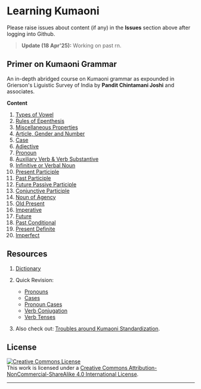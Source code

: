 # Learning Kumaoni
Please raise issues about content (if any) in the **Issues** section above after logging into Github.
> **Update (18 Apr'25):** Working on past rn.

## Primer on Kumaoni Grammar
An in-depth abridged course on Kumaoni grammar as expounded in Grierson's Liguistic Survey of India by <b>Pandit Chintamani Joshi</b> and associates.

<b>Content</b>

1. [Types of Vowel](/major/01_VowelTypes.md)
2. [Rules of Epenthesis](/major/02_Epenthesis.md)
3. [Miscellaneous Properties](/major/03_Miscellaneous.md)
4. [Article, Gender and Number](/major/04_ArticleGenderNumber.md)
5. [Case](/major/05_Cases.md)
6. [Adjective](/major/06_Adjectives.md)
7. [Pronoun](/major/07_Pronouns.md)
8. [Auxiliary Verb & Verb Substantive](/major/08_AuxiliaryVerbs.md)
9. [Infinitive or Verbal Noun](/major/09_Infinitive.md)
10. [Present Participle](/major/10_PresentParticiple.md)
11. [Past Participle](/major/11_PastParticiple.md)
12. [Future Passive Participle](/major/12_FuturePassiveParticiple.md)
13. [Conjunctive Participle](/major/13_ConjunctiveParticiple.md)
14. [Noun of Agency](/major/14_NounOfAgency.md)
15. [Old Present](/major/15_OldPresent.md)
16. [Imperative](/major/16_Imperative.md)
17. [Future](/major/17_Future.md)
18. [Past Conditional](/major/18_PastConditional.md)
19. [Present Definite](/major/19_PresentDefinite.md)
20. [Imperfect](/major/20_Imperfect.md)

## Resources
1. [Dictionary](/rsrc/0_Dictionary.md) 

2. Quick Revision:
   - [Pronouns](/rsrc/1_Pronouns.md)
   - [Cases](/rsrc/2_Cases.md)
   - [Pronoun Cases](/rsrc/3_PronounCases.md)
   - [Verb Conjugation](/rsrc/4_VerbConjugation.md)
   - [Verb Tenses](/rsrc/5_VerbTenses.md)

3. Also check out: [Troubles around Kumaoni Standardization](/rsrc/TroublingDilemma.md).

## License
<a rel="license" href="http://creativecommons.org/licenses/by-nc-sa/4.0/"><img alt="Creative Commons License" style="border-width:0" src="https://i.creativecommons.org/l/by-nc-sa/4.0/88x31.png" /></a><br />This work is licensed under a <a rel="license" href="http://creativecommons.org/licenses/by-nc-sa/4.0/">Creative Commons Attribution-NonCommercial-ShareAlike 4.0 International License</a>.

---